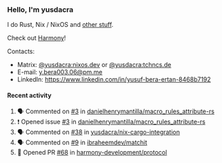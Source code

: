 ### Hello, I'm yusdacra

I do Rust, Nix / NixOS and [other stuff](https://yusdacra.gitlab.io/about).

Check out [Harmony](https://github.com/harmony-development)!

Contacts:
- Matrix: [@yusdacra:nixos.dev](https://matrix.to/#/@yusdacra:nixos.dev) or [@yusdacra:tchncs.de](https://matrix.to/#/@yusdacra:tchncs.de)
- E-mail: y.bera003.06@pm.me
- LinkedIn: https://www.linkedin.com/in/yusuf-bera-ertan-8468b7192

#### Recent activity

<!--START_SECTION:activity-->
1. 🗣 Commented on [#3](https://github.com/danielhenrymantilla/macro_rules_attribute-rs/issues/3) in [danielhenrymantilla/macro_rules_attribute-rs](https://github.com/danielhenrymantilla/macro_rules_attribute-rs)
2. ❗️ Opened issue [#3](https://github.com/danielhenrymantilla/macro_rules_attribute-rs/issues/3) in [danielhenrymantilla/macro_rules_attribute-rs](https://github.com/danielhenrymantilla/macro_rules_attribute-rs)
3. 🗣 Commented on [#38](https://github.com/yusdacra/nix-cargo-integration/issues/38) in [yusdacra/nix-cargo-integration](https://github.com/yusdacra/nix-cargo-integration)
4. 🗣 Commented on [#9](https://github.com/ibraheemdev/matchit/issues/9) in [ibraheemdev/matchit](https://github.com/ibraheemdev/matchit)
5. 💪 Opened PR [#68](https://github.com/harmony-development/protocol/pull/68) in [harmony-development/protocol](https://github.com/harmony-development/protocol)
<!--END_SECTION:activity-->
